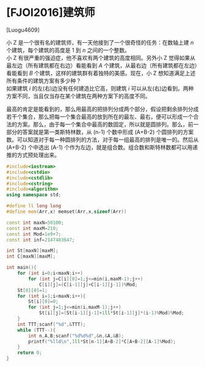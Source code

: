 # [FJOI2016]建筑师
[Luogu4609]

小 Z 是一个很有名的建筑师，有一天他接到了一个很奇怪的任务：在数轴上建 $n$ 个建筑，每个建筑的高度是 $1$ 到 $n$ 之间的一个整数。  
小 Z 有很严重的强迫症，他不喜欢有两个建筑的高度相同。另外小 Z 觉得如果从最左边（所有建筑都在右边）看能看到 $A$ 个建筑，从最右边（所有建筑都在左边）看能看到 $B$ 个建筑，这样的建筑群有着独特的美感。现在，小 Z 想知道满足上述所有条件的建筑方案有多少种？  
如果建筑 $i$ 的左(右)边没有任何建造比它高，则建筑 $i$ 可以从左(右)边看到。两种方案不同，当且仅当存在某个建筑在两种方案下的高度不同。

最高的肯定是能看到的，那么用最高的把排列分成两个部分，假设把剩余排列分成若干个集合，那么把每一个集合最高的放到所在的最左、最右，便可以形成一个合法的方案。那么，由于每一个集合中最高的数固定，所以就是圆排列。那么，前一部分的答案就是第一类斯特林数，从 (n-1) 个数中形成 (A+B-2) 个圆排列的方案数。可以知道对于每一种圆排列的方法，对于每一组最高的排列是唯一的。然后从 (A+B-2) 个中选出 (A-1) 个作为左边，就是组合数。组合数和斯特林数都可以用递推的方式预处理出来。

```cpp
#include<iostream>
#include<cstdio>
#include<cstdlib>
#include<cstring>
#include<algorithm>
using namespace std;

#define ll long long
#define mem(Arr,x) memset(Arr,x,sizeof(Arr))

const int maxN=50100;
const int maxM=210;
const int Mod=1e9+7;
const int inf=2147483647;

int St[maxN][maxM];
int C[maxN][maxM];

int main(){
	for (int i=0;i<maxN;i++)
		for (int j=C[i][0]=1;j<=min(i,maxM-1);j++)
			C[i][j]=(C[i-1][j]+C[i-1][j-1])%Mod;
	St[0][0]=1;
	for (int i=1;i<maxN;i++){
		St[i][0]=0;
		for (int j=1;j<=min(i,maxM-1);j++)
			St[i][j]=(St[i-1][j-1]+1ll*St[i-1][j]*(i-1)%Mod)%Mod;
	}
	int TTT;scanf("%d",&TTT);
	while (TTT--){
		int n,A,B;scanf("%d%d%d",&n,&A,&B);
		printf("%lld\n",1ll*St[n-1][A+B-2]*C[A+B-2][A-1]%Mod);
	}
	return 0;
}
```